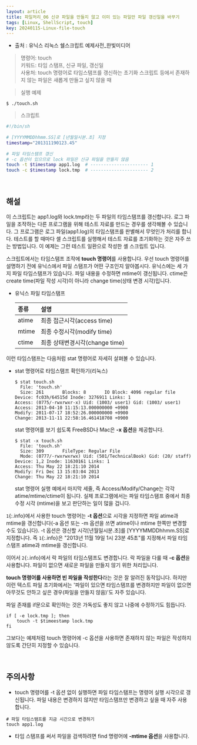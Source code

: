 ```yaml
---
layout: article
title: 파일처리_06 신규 파일을 만들지 않고 이미 있는 파일만 파일 갱신일을 바꾸기
tags: [Linux, ShellScript, touch]
key: 20240115-Linux-file-touch
---
```


- 출처 : 유닉스 리눅스 쉘스크립트 예제사전_한빛미디어

> 명령어: touch  
> 키워드: 타임 스탬프, 신규 파일, 갱신일  
> 사용처: touch 명령어로 타임스탬프를 갱신하는 초기화 스크립트 등에서 존재하지 않는 파일은 새롭게 만들고 싶지 않을 때



> 실행 예제  

```
$ ./touch.sh
```

> 스크립트

```bash
#!/bin/sh
 
# [YYYYMMDDhhmm.SS]로 [년월일시분.초] 지정
timestamp="201311190123.45"
 
# 파일 타임스탬프 갱신
# -c 옵션이 있으므로 lock 파일은 신규 파일을 만들지 않음
touch -t $timestamp app1.log  # ---------------------- 1
touch -c $timestamp lock.tmp  # ---------------------- 2
```

&nbsp;
&nbsp;

## **해설** 

이 스크립트는 app1.log와 lock.tmp라는 두 파일의 타임스탬프를 갱신합니다. 로그 파일을 조작하는 다른 프로그램을 위해 테스트 자료를 만드는 경우를 생각해볼 수 있습니다. 그 프로그램은 로그 파일(app1.log)의 타임스탬프를 판별해서 무엇인가 처리를 합니다. 테스트를 할 때마다 셸 스크립트를 실행해서 테스트 자료를 초기화하는 것은 자주 쓰는 방법입니다. 이 예제는 그런 테스트 일환으로 작성한 셸 스크립트 입니다.

스크립트에서는 타임스탬프 조작에 **touch 명령어**를 사용합니다. 우선 touch 명령어를 설명하기 전에 유닉스에서 파일 스탬프가 어떤 구조인지 알아봅시다. 유닉스에는 세 가지 파일 타임스탬프가 있습니다. 파일 내용을 수정하면 mtime이 갱신됩니다. ctime은 create time(파일 작성 시각)이 아니라 change time(상태 변경 시각)입니다.

- 유닉스 파일 타임스탬프

  |종류|설명|
  |:---|:---|
  |atime|최종 접근시각(access time)|
  |mtime|최종 수정시각(modify time)|
  |ctime|최종 상태변경시각(change time)|

이런 타임스탬프는 다음처럼 stat 명령어로 자세히 살펴볼 수 있습니다.

- stat 명령어로 타임스탬프 확인하기(리눅스)

  ```
  $ stat touch.sh
    File: 'touch.sh'
    Size: 261		Blocks: 8		IO Block: 4096 regular file
  Device: fc03h/64515d Inode: 3276911 Links: 1
  Access: (0775/-rwxrwxr-x) Uid: (1003/ user1) Gid: (1003/ user1)
  Access: 2013-04-10 11:15:13.000000000 +0900
  Modify: 2011-07-17 18:52:26.000000000 +0900
  Change: 2013-11-11 22:58:16.461418708 +0900
  ```

  stat 명령어를 보기 쉽도록 FreeBSD나 Mac은 **-x 옵션**을 제공합니다.

  ```
  $ stat -x touch.sh
    File: 'touch.sh'
    Size: 309		FileType: Regular File
    Mode: (0777/-rwxrwxrwx) Uid: (501/TechnicalBook) Gid: (20/ staff)
  Device: 1,2 Inode: 11630161 Links: 1
  Access: Thu May 22 18:21:10 2014
  Modify: Fri Dec 13 15:03:04 2013
  Change: Thu May 22 18:21:10 2014
  ```

  stat 명령어 실행 예에서 마지막 세줄, 즉 Access/Modify/Change는 각각 atime/mtime/ctime이 됩니다. 실제 프로그램에서는 파일 타임스탬프 중에서 최종 수정 시각 (mtime)을 보고 판단하는 일이 많을 겁니다.

`1`{:.info}에서 사용한 touch 명령어는 **-t 옵션**으로 시각을 지정하면 파일 atime과 mtime을 갱신합니다(-a 옵션 또는 -m 옵션을 쓰면 atime이나 mtime 한쪽만 변경할 수도 있습니다). -t 옵션은 갱신할 시각[년월일시분.초]를 [YYYYMMDDhhmm.SS]로 지정합니다. 즉 `1`{:.info}은 "2013년 11월 19일 1시 23분 45초"를 지정해서 파일 타임스탬프 atime과 mtime을 갱신합니다.

이어서 `2`{:.info}에서 락 파일의 타임스탬프도 변경합니다. 락 파일을 다룰 때 **-c 옵션**을 사용합니다. 파일이 없으면 새로운 파일을 만들지 않기 위한 처리입니다.

**touch 명령어를 사용하면 빈 파일을 작성한다**라는 것은 잘 알려진 동작입니다. 하지만 이런 텍스트 파일 초기화에서는 '파일이 있으면 타임스탬프를 변경하지만 파일이 없으면 아무것도 안하고 싶은 경우(파일을 만들지 않음)'도 자주 있습니다.

파일 존재를 if문으로 확인하는 것은 가독성도 좋지 않고 나중에 수정하기도 힘듭니다.

```
if [ -e lock.tmp ]; then
    touch -t $timeestamp lock.tmp
fi
```

그보다는 예제처럼 touch 명령어에 -c 옵션을 사용하면 존재하지 않는 파일은 작성하지 않도록 간단히 지정할 수 있습니다.

&nbsp;
&nbsp;

## **주의사항**

- touch 명령어를 -t 옵션 없이 실행하면 파일 타임스탬프는 명령어 실행 시각으로 갱신됩니다. 파일 내용은 변경하지 않지만 타임스탬프만 변경하고 싶을 때 자주 사용합니다.
```
# 파일 타임스탬프를 지금 시간으로 변경하기
touch app1.log
```

- 타임 스탬프를 써서 파일을 검색하려면 find 명령어에 **-mtime 옵션**을 사용합니다.
